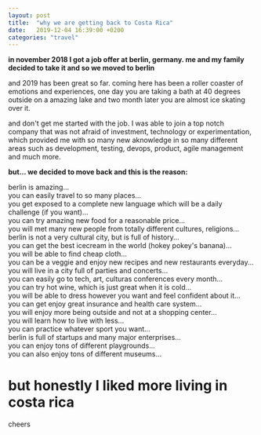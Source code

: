 ```yaml
---
layout: post
title:  "why we are getting back to Costa Rica"
date:   2019-12-04 16:39:00 +0200
categories: "travel"
---
```

**in november 2018 I got a job offer at berlin, germany. me and my family decided to take it and so we moved to berlin**
 
and 2019 has been great so far. coming here has been a roller coaster of emotions and experiences, one day you are taking a bath at 40 degrees outside on a amazing lake and two month later you are almost ice skating over it.

and don't get me started with the job. I was able to join a top notch company that was not afraid of investment, technology or experimentation, which provided me with so many new aknowledge in so many different areas such as development, testing, devops, product, agile management and much more. 

**but... we decided to move back and this is the reason:**

berlin is amazing...</br>
you can easily travel to so many places...</br>
you get exposed to a complete new language which will be a daily challenge (if you want)...</br>
you can try amazing new food for a reasonable price...</br>
you will met many new people from totally different cultures, religions...</br>
berlin is not a very cultural city, but is full of history...</br>
you can get the best icecream in the world (hokey pokey's banana)...</br>
you will be able to find cheap cloth...</br>
you can be a veggie and enjoy new recipes and new restaurants everyday...</br>
you will live in a city full of parties and concerts...</br>
you can easily go to tech, art, culturas conferences every month...</br>
you can try hot wine, which is just great when it is cold...</br>
you will be able to dress however you want and feel confident about it...</br>
you can get enjoy great insurance and health care system...</br>
you will enjoy more being outside and not at a shopping center...</br>
you will learn how to live with less...</br>
you can practice whatever sport you want...</br>
berlin is full of startups and many major enterprises...</br>
you can enjoy tons of different playgrounds...</br>
you can also enjoy tons of different museums...</br>

# but honestly I liked more living in costa rica

cheers
